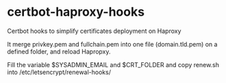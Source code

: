 # certbot-haproxy-hooks
Certbot hooks to simplify certificates deployment on Haproxy

It merge privkey.pem and fullchain.pem into one file (domain.tld.pem) on a defined folder, and reload Hapropxy.

Fill the variable $SYSADMIN_EMAIL and $CRT_FOLDER and copy renew.sh into /etc/letsencrypt/renewal-hooks/
